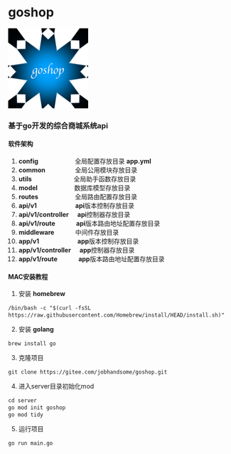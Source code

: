 # goshop
![基于go开发的综合商城系统](goshop.png)
### 基于go开发的综合商城系统api

#### 软件架构
1. **config**&nbsp;&nbsp;&nbsp;&nbsp;&nbsp;&nbsp;&nbsp;&nbsp;&nbsp;&nbsp;&nbsp;&nbsp;&nbsp;&nbsp;&nbsp;&nbsp;&nbsp;&nbsp;&nbsp;&nbsp;&nbsp;全局配置存放目录 **app.yml**
2. **common**&nbsp;&nbsp;&nbsp;&nbsp;&nbsp;&nbsp;&nbsp;&nbsp;&nbsp;&nbsp;&nbsp;&nbsp;&nbsp;&nbsp;&nbsp;&nbsp;&nbsp;全局公用模块存放目录
3. **utils**&nbsp;&nbsp;&nbsp;&nbsp;&nbsp;&nbsp;&nbsp;&nbsp;&nbsp;&nbsp;&nbsp;&nbsp;&nbsp;&nbsp;&nbsp;&nbsp;&nbsp;&nbsp;&nbsp;&nbsp;&nbsp;&nbsp;&nbsp;&nbsp;全局助手函数存放目录
4. **model**&nbsp;&nbsp;&nbsp;&nbsp;&nbsp;&nbsp;&nbsp;&nbsp;&nbsp;&nbsp;&nbsp;&nbsp;&nbsp;&nbsp;&nbsp;&nbsp;&nbsp;&nbsp;&nbsp;&nbsp;&nbsp;数据库模型存放目录
5. **routes**&nbsp;&nbsp;&nbsp;&nbsp;&nbsp;&nbsp;&nbsp;&nbsp;&nbsp;&nbsp;&nbsp;&nbsp;&nbsp;&nbsp;&nbsp;&nbsp;&nbsp;&nbsp;&nbsp;&nbsp;&nbsp;全局路由配置存放目录
6. **api/v1**&nbsp;&nbsp;&nbsp;&nbsp;&nbsp;&nbsp;&nbsp;&nbsp;&nbsp;&nbsp;&nbsp;&nbsp;&nbsp;&nbsp;&nbsp;&nbsp;&nbsp;&nbsp;&nbsp;&nbsp;&nbsp;&nbsp;**api**版本控制存放目录
7. **api/v1/controller**&nbsp;&nbsp;&nbsp;&nbsp;&nbsp;**api**控制器存放目录
8. **api/v1/route**&nbsp;&nbsp;&nbsp;&nbsp;&nbsp;&nbsp;&nbsp;&nbsp;&nbsp;&nbsp;&nbsp;&nbsp;**api**版本路由地址配置存放目录
9. **middleware**&nbsp;&nbsp;&nbsp;&nbsp;&nbsp;&nbsp;&nbsp;&nbsp;&nbsp;&nbsp;&nbsp;&nbsp;中间件存放目录
10. **app/v1**&nbsp;&nbsp;&nbsp;&nbsp;&nbsp;&nbsp;&nbsp;&nbsp;&nbsp;&nbsp;&nbsp;&nbsp;&nbsp;&nbsp;&nbsp;&nbsp;&nbsp;&nbsp;&nbsp;&nbsp;&nbsp;&nbsp;**app**版本控制存放目录
11. **app/v1/controller**&nbsp;&nbsp;&nbsp;&nbsp;&nbsp;**app**控制器存放目录
12. **app/v1/route**&nbsp;&nbsp;&nbsp;&nbsp;&nbsp;&nbsp;&nbsp;&nbsp;&nbsp;&nbsp;&nbsp;&nbsp;**app**版本路由地址配置存放目录



#### MAC安装教程

1.  安装 **homebrew**

```
/bin/bash -c "$(curl -fsSL https://raw.githubusercontent.com/Homebrew/install/HEAD/install.sh)"
```

2.  安装 **golang**

```
brew install go
```

3.  克隆项目

```
git clone https://gitee.com/jobhandsome/goshop.git
```

4.  进入server目录初始化mod

```
cd server
go mod init goshop
go mod tidy
```
5.  运行项目

```
go run main.go
```
